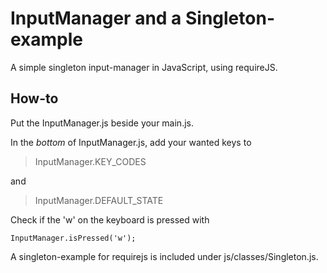 # InputManager and a Singleton-example
A simple singleton input-manager in JavaScript, using requireJS.

## How-to

Put the InputManager.js beside your main.js.

In the *bottom* of InputManager.js, add your wanted keys to 
>InputManager.KEY_CODES

and

>InputManager.DEFAULT_STATE


Check if the 'w' on the keyboard is pressed with
```
InputManager.isPressed('w');
```

A singleton-example for requirejs is included under js/classes/Singleton.js.
